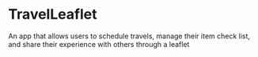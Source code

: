 # TravelLeaflet
An app that allows users to schedule travels, manage their item check list, and share their experience with others through a leaflet